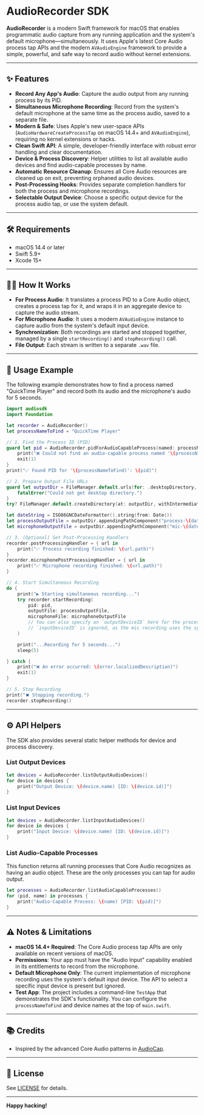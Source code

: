 # AudioRecorder SDK

**AudioRecorder** is a modern Swift framework for macOS that enables programmatic audio capture from any running application and the system's default microphone—simultaneously. It uses Apple's latest Core Audio process tap APIs and the modern `AVAudioEngine` framework to provide a simple, powerful, and safe way to record audio without kernel extensions.

---

## ✨ Features

- **Record Any App's Audio**: Capture the audio output from any running process by its PID.
- **Simultaneous Microphone Recording**: Record from the system's default microphone at the same time as the process audio, saved to a separate file.
- **Modern & Safe**: Uses Apple's new user-space APIs (`AudioHardwareCreateProcessTap` on macOS 14.4+ and `AVAudioEngine`), requiring no kernel extensions or hacks.
- **Clean Swift API**: A simple, developer-friendly interface with robust error handling and clear documentation.
- **Device & Process Discovery**: Helper utilities to list all available audio devices and find audio-capable processes by name.
- **Automatic Resource Cleanup**: Ensures all Core Audio resources are cleaned up on exit, preventing orphaned audio devices.
- **Post-Processing Hooks**: Provides separate completion handlers for both the process and microphone recordings.
- **Selectable Output Device**: Choose a specific output device for the process audio tap, or use the system default.

---

## 🛠️ Requirements

- macOS 14.4 or later
- Swift 5.9+
- Xcode 15+

---

## 🧑‍💻 How It Works

- **For Process Audio**: It translates a process PID to a Core Audio object, creates a process tap for it, and wraps it in an aggregate device to capture the audio stream.
- **For Microphone Audio**: It uses a modern `AVAudioEngine` instance to capture audio from the system's default input device.
- **Synchronization**: Both recordings are started and stopped together, managed by a single `startRecording()` and `stopRecording()` call.
- **File Output**: Each stream is written to a separate `.wav` file.

---

## 🚀 Usage Example

The following example demonstrates how to find a process named "QuickTime Player" and record both its audio and the microphone's audio for 5 seconds.

```swift
import audiosdk
import Foundation

let recorder = AudioRecorder()
let processNameToFind = "QuickTime Player"

// 1. Find the Process ID (PID)
guard let pid = AudioRecorder.pidForAudioCapableProcess(named: processNameToFind) else {
    print("❌ Could not find an audio-capable process named '\(processNameToFind)'.")
    exit(1)
}
print("✅ Found PID for '\(processNameToFind)': \(pid)")

// 2. Prepare Output File URLs
guard let outputDir = FileManager.default.urls(for: .desktopDirectory, in: .userDomainMask).first?.appendingPathComponent("Recordings") else {
    fatalError("Could not get desktop directory.")
}
try? FileManager.default.createDirectory(at: outputDir, withIntermediateDirectories: true)

let dateString = ISO86GNCDateFormatter().string(from: Date())
let processOutputFile = outputDir.appendingPathComponent("process-\(dateString).wav")
let microphoneOutputFile = outputDir.appendingPathComponent("mic-\(dateString).wav")

// 3. (Optional) Set Post-Processing Handlers
recorder.postProcessingHandler = { url in
    print("✅ Process recording finished: \(url.path)")
}
recorder.microphonePostProcessingHandler = { url in
    print("✅ Microphone recording finished: \(url.path)")
}

// 4. Start Simultaneous Recording
do {
    print("▶️ Starting simultaneous recording...")
    try recorder.startRecording(
        pid: pid,
        outputFile: processOutputFile,
        microphoneFile: microphoneOutputFile
        // You can also specify an `outputDeviceID` here for the process tap.
        // `inputDeviceID` is ignored, as the mic recording uses the system default.
    )

    print("...Recording for 5 seconds...")
    sleep(5)

} catch {
    print("❌ An error occurred: \(error.localizedDescription)")
    exit(1)
}

// 5. Stop Recording
print("⏹️ Stopping recording.")
recorder.stopRecording()
```

---

## ⚙️ API Helpers

The SDK also provides several static helper methods for device and process discovery.

### List Output Devices
```swift
let devices = AudioRecorder.listOutputAudioDevices()
for device in devices {
    print("Output Device: \(device.name) [ID: \(device.id)]")
}
```

### List Input Devices
```swift
let devices = AudioRecorder.listInputAudioDevices()
for device in devices {
    print("Input Device: \(device.name) [ID: \(device.id)]")
}
```

### List Audio-Capable Processes
This function returns all running processes that Core Audio recognizes as having an audio object. These are the only processes you can tap for audio output.
```swift
let processes = AudioRecorder.listAudioCapableProcesses()
for (pid, name) in processes {
    print("Audio-Capable Process: \(name) [PID: \(pid)]")
}
```

---

## ⚠️ Notes & Limitations

- **macOS 14.4+ Required**: The Core Audio process tap APIs are only available on recent versions of macOS.
- **Permissions**: Your app must have the "Audio Input" capability enabled in its entitlements to record from the microphone.
- **Default Microphone Only**: The current implementation of microphone recording uses the system's default input device. The API to select a specific input device is present but ignored.
- **Test App**: The project includes a command-line `TestApp` that demonstrates the SDK's functionality. You can configure the `processNameToFind` and device names at the top of `main.swift`.

---

## 📚 Credits

- Inspired by the advanced Core Audio patterns in [AudioCap](https://github.com/insidegui/AudioCap).

---

## 📝 License

See [LICENSE](LICENSE) for details.

---

**Happy hacking!**